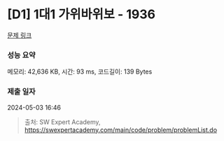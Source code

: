 # [D1] 1대1 가위바위보 - 1936 

[문제 링크](https://swexpertacademy.com/main/code/problem/problemDetail.do?contestProbId=AV5PjKXKALcDFAUq) 

### 성능 요약

메모리: 42,636 KB, 시간: 93 ms, 코드길이: 139 Bytes

### 제출 일자

2024-05-03 16:46



> 출처: SW Expert Academy, https://swexpertacademy.com/main/code/problem/problemList.do